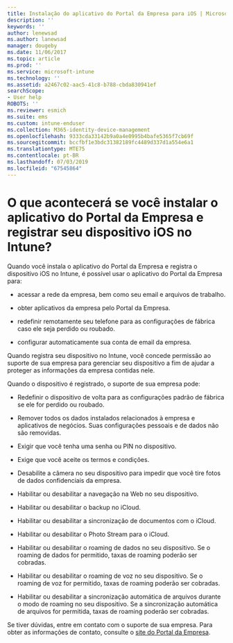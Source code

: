 ```yaml
---
title: Instalação do aplicativo do Portal da Empresa para iOS | Microsoft Docs
description: ''
keywords: ''
author: lenewsad
ms.author: lanewsad
manager: dougeby
ms.date: 11/06/2017
ms.topic: article
ms.prod: ''
ms.service: microsoft-intune
ms.technology: ''
ms.assetid: a2467c02-aac5-41c8-b788-cbda830941ef
searchScope:
- User help
ROBOTS: ''
ms.reviewer: esmich
ms.suite: ems
ms.custom: intune-enduser
ms.collection: M365-identity-device-management
ms.openlocfilehash: 9333cda33142b9a0a4e0995b4bafe5365f7cb69f
ms.sourcegitcommit: bccfbf1e3bdc31382189fc4489d337d1a554e6a1
ms.translationtype: MTE75
ms.contentlocale: pt-BR
ms.lasthandoff: 07/03/2019
ms.locfileid: "67545864"
---
```

# <a name="what-happens-if-you-install-the-company-portal-app-and-enroll-your-ios-device-in-intune"></a>O que acontecerá se você instalar o aplicativo do Portal da Empresa e registrar seu dispositivo iOS no Intune?

Quando você instala o aplicativo do Portal da Empresa e registra o dispositivo iOS no Intune, é possível usar o aplicativo do Portal da Empresa para:

- acessar a rede da empresa, bem como seu email e arquivos de trabalho.

- obter aplicativos da empresa pelo Portal da Empresa.

- redefinir remotamente seu telefone para as configurações de fábrica caso ele seja perdido ou roubado.

- configurar automaticamente sua conta de email da empresa.

Quando registra seu dispositivo no Intune, você concede permissão ao suporte de sua empresa para gerenciar seu dispositivo a fim de ajudar a proteger as informações da empresa contidas nele.

Quando o dispositivo é registrado, o suporte de sua empresa pode:

- Redefinir o dispositivo de volta para as configurações padrão de fábrica se ele for perdido ou roubado.

- Remover todos os dados instalados relacionados à empresa e aplicativos de negócios. Suas configurações pessoais e de dados não são removidas.

- Exigir que você tenha uma senha ou PIN no dispositivo.

- Exige que você aceite os termos e condições.

- Desabilite a câmera no seu dispositivo para impedir que você tire fotos de dados confidenciais da empresa.

- Habilitar ou desabilitar a navegação na Web no seu dispositivo.

- Habilitar ou desabilitar o backup no iCloud.

- Habilitar ou desabilitar a sincronização de documentos com o iCloud.

- Habilitar ou desabilitar o Photo Stream para o iCloud.

- Habilitar ou desabilitar o roaming de dados no seu dispositivo. Se o roaming de dados for permitido, taxas de roaming poderão ser cobradas.

- Habilitar ou desabilitar o roaming de voz no seu dispositivo. Se o roaming de voz for permitido, taxas de roaming poderão ser cobradas.

- Habilitar ou desabilitar a sincronização automática de arquivos durante o modo de roaming no seu dispositivo. Se a sincronização automática de arquivos for permitida, taxas de roaming poderão ser cobradas.

Se tiver dúvidas, entre em contato com o suporte de sua empresa. Para obter as informações de contato, consulte o [site do Portal da Empresa](https://go.microsoft.com/fwlink/?linkid=2010980).
